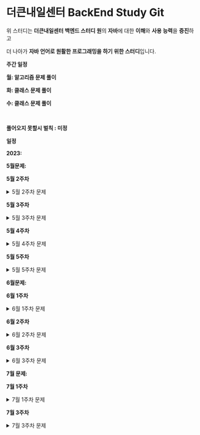 # 더큰내일센터 BackEnd Study Git

위 스터디는 **더큰내일센터 백엔드 스터디 원**의 **자바**에 대한 **이해**와 **사용 능력**을 **증진**하고

더 나아가 **자바 언어로 원활한 프로그래밍을 하기 위한 스터디**입니다.



**주간 일정**

**월: 알고리즘 문제 풀이**

**화: 클래스 문제 풀이**

**수: 클래스 문제 풀이**

​                                                                                                                            

**풀어오지 못할시 벌칙 : 미정**





**일정**

**2023:**

**5월문제:**

**5월 2주차**
<details><summary>5월 2주차 문제</summary>

<details><summary>5/8 문제</summary>

- 백준 알고리즘 : 과제 안내신분?  - 기초 배열 문제
  - https://www.acmicpc.net/problem/5597 

- 백준 알고리즘 : 공 바꾸기 - 기초 배열 문제
  - https://www.acmicpc.net/problem/10813
  
- 프로그래머스 알고리즘 : n보다 커질 때까지 더하기 - 배열 및 조건 문 문제
  - https://school.programmers.co.kr/learn/courses/30/lessons/181884

</details>


<details><summary>5/9 문제</summary>

- **상속과 배열에 관한 이해**를 돕기 위한 **클래스 및 메소드 작성문제**
  - 조건1 : problem 패키지 내부의 **_5_9 패키지를 복사**하여 자신의 이름의 패키지에서 문제를 푸세요
  - 조건2 : **JdncClassTest1을 실행**했을때 **아래와 같은 결과 화면이 출력**되어야 합니다.
  - 조건3: Test를 풀기 위해 ChildrenDistibution Class와 해당 클래스의 convertMember메소드를 작성해주세요. - 다른 클래스가 필요하다면 다른 클래스를 생성해주세요
  - 조건4 : JdncClassTest1 Class를 수정하지 마세요.
  - 조건5: Member Class를 수정하지 마세요.

- 조건 4과 5는 지키지 않으셔도 되지만 가능한 지켜주시면 실력향상에 도움이 됩니다.
- 클래스와 메소드를 직접 만들어 보시고 그 과정에서 일어나는 고민과 생각을 정리해서 다른분들과 공유해 봅시다!

- **결과 화면**
- ![결과 이미지](./image/img.png)
</details>

<details><summary> 5/10 문제</summary>

- **상속과 배열 그리고 자료구조 Map에 관한 이해**를 돕기 위한 **클래스 및 메소드 작성문제**
  - 조건1 : problem 패키지 내부의 **_5_10 패키지를 복사**하여 자신의 이름의 패키지에서 문제를 푸세요
  - 조건2 : **JdncClassTest2을 실행**했을때 **아래와 같은 결과 화면이 출력**되어야 합니다.
  - 조건3 : Test를 풀기 위해 **WeaponProvider** Class와 해당 클래스의 **provideWeaponToMember** 메소드를 작성해주세요. 
  - 조건4 : 문제를 풀기위해 **필요한 클래스를 스스로 작성**하세요. (작성 중 다른 클래스와 차이점이 없는 클래스는 작성하지 말아주세요)
  - 조건5 : Member Class를 수정하지 마세요
  - 조건6 : Weapon Class를 수정하지 마세요
  - 조건7 : JdncClassTest2를 수정하지 마세요
- 조건 5,6,7은 지키지 않으셔도 되지만 가능한 지켜주시면 실력향상에 도움이 됩니다.
- 클래스와 메소드를 직접 만들어 보시고 그 과정에서 일어나는 고민과 생각을 정리해서 다른분들과 공유해 봅시다!

![img2](./image/img2.png)
<details><summary>Hint</summary>
멤버 변수와 메소드들중 익숙하지 않은 접근제어자가 보이실 겁니다.
</details>
</details>

</details>

**5월 3주차**
<details><summary>5월 3주차 문제</summary>

<details><summary>5/15 문제</summary>

- 백준 알고리즘 : 세로읽기?  - 배열
  - https://www.acmicpc.net/problem/10798

- 백준 알고리즘 : 색종이 - 배열
  - https://www.acmicpc.net/problem/2563

- 프로그래머스 알고리즘 : 가장 가까운 같은 글자
  - https://school.programmers.co.kr/learn/courses/30/lessons/142086

</details>

<details><summary>5/16 문제</summary>

- **상속과 다운 캐스팅 그리고 파싱**에 관한 이해를 를 돕기 위한 **메소드 작성문제**
  - 조건1 : problem 패키지 내부의 **_5_16 패키지를 복사**하여 자신의 이름의 패키지에서 문제를 푸세요
  - 조건2 : **JdncClassTest3을 실행**했을때 **아래와 같은 결과 화면이 출력**되어야 합니다.
  - 조건3 : Test를 풀기 위해 **ItemProvider** Class와 해당 클래스의 **provideItem** 메소드를 작성해주세요.
  - 조건4 : Test를 풀기 위해 **Member** class 내부의 processingUseAllItem 메소드를 작성해 주세요
  - 조건5 : 조건 4 이외에는 Member Class를 수정하지 마세요
  - 조건6 : Item Class를 수정하지 마세요
  - 조건7 : JdncClassTest3를 수정하지 마세요
  - 조건8 : HpPotion, MpPotion class는 주석으로 안내되어있는 한줄 외에 수정하지 마세요
- 조건 5,6,7,8 은 지키지 않으셔도 되지만 가능한 지켜주시면 실력향상에 도움이 됩니다.
- Potion interface 는 사용하셔도 되고 사용하지 않으셔도 됩니다.
- 클래스와 메소드를 직접 만들어 보시고 그 과정에서 일어나는 고민과 생각을 정리해서 다른분들과 공유해 봅시다!
<details><summary>Hint</summary>

- down casting 과 this에 대해 아시면 풀이에 도움이 되실겁니다.
</details>

![img3](./image/img3.png)

</details>
<details><summary>5/17 문제</summary>

- **상속과 다운 캐스팅 그리고 파싱**에 관한 이해를 를 돕기 위한 **메소드 작성문제**
  - 조건1 : problem 패키지 내부의 **_5_17 패키지를 복사**하여 자신의 이름의 패키지에서 문제를 푸세요
  - 조건2 : **JdncClassTest4을 실행**했을때 **아래와 같은 결과 화면이 출력**되어야 합니다.
  - 조건3 : Test를 풀기 위해 **ItemProvider** Class와 해당 클래스의 **provideItem** 메소드를 작성해주세요.
  - 조건4 : Test를 풀기 위해 **Member** class 내부의 firstElixirUse 메소드를 작성해 주세요
  - 조건5 : 조건 4 이외에는 Member Class를 수정하지 마세요
  - 조건6 : Item Class를 수정하지 마세요
  - 조건7 : JdncClassTest4를 수정하지 마세요
  - 조건8 : 구현되어 있는 기타 인터페이스들을 활용하여 문제를 풀어 주세요. - 수정은 금지
- 조건 5,6,7,8 은 지키지 않으셔도 되지만 가능한 지켜주시면 실력향상에 도움이 됩니다.
- 클래스와 메소드를 직접 만들어 보시고 그 과정에서 일어나는 고민과 생각을 정리해서 다른분들과 공유해 봅시다!

![img4](./image/img4.png)

</details>

</details>

**5월 4주차**

<details><summary>5월 4주차 문제</summary>

<details><summary>5/22 문제</summary>

- 백준 알고리즘 : 블랙잭  - 브루트포스
  - https://www.acmicpc.net/problem/2798

- 프로그래머스 알고리즘 : 크레인 인형 뽑기
  - https://school.programmers.co.kr/learn/courses/30/lessons/64061

</details>

<details><summary>5/23 문제</summary>

- **디자인 패턴에 대한 이해를 높이기 위한 클래스 작성문제**
  - 조건1 : problem 패키지 내부의 **_5_23 패키지를 복사**하여 자신의 이름의 패키지에서 문제를 푸세요
  - 조건2 : **JdncClassTest5을 실행**했을때 **아래와 같은 결과 화면이 출력**되어야 합니다.
  - 조건3 : Test를 풀기 위해 **ItemList** Class를 올바르게 수정해 주세요
  - 조건4 : Test를 풀기 위해 **ItemSeller** class 를 작성해주세요
  - 조건6 : Item Class를 수정하지 마세요
  - 조건7 : JdncClassTest5 Class를 수정하지 마세요
  - 조건8 : Member Class를 수정하지 마세요
- 조건 6,7,8 은 지키지 않으셔도 되지만 가능한 지켜주시면 실력향상에 도움이 됩니다.
- 클래스와 메소드를 직접 만들어 보시고 그 과정에서 일어나는 고민과 생각을 정리해서 다른분들과 공유해 봅시다!

![img5](./image/img5.png)

</details>
<details><summary>5/24 문제</summary>

- **디자인 패턴에 대한 이해를 높이기 위한 클래스 작성문제**
  - 조건1 : problem 패키지 내부의 **_5_24 패키지를 복사**하여 자신의 이름의 패키지에서 문제를 푸세요
  - 조건2 : **JdncClassTest6을 실행**했을때 **아래와 같은 결과 화면이 출력**되어야 합니다.
  - 조건3 : 테스트를 풀기 위해 **ItemProvider** Class를 수정해주세요
  - 조건4 : **JdncClassTest6** Class를 수정하지 마세요
  - 조건5 : **Member** Class를 수정하지 마세요
  - 조건6 : **ItemRepository** Class를 수정하지 마세요
  - 조건7 : **Item** Class를 수정하지 마세요
- 참고사항
  - 참고1 : **Dummy** Class는 테스트 초기 코드를 원활히 돌리기 위한 더미 클래스 입니다. **문제를 푸시고 삭제해 주세요.**
  - 참고2 : **ObjectFactory** Class는 수정하셔도 되고 그대로 사용하셔도 됩니다.
- 조건 4,5,6,7 은 지키지 않으셔도 되지만 가능한 지켜주시면 실력향상에 도움이 됩니다.
- 클래스와 메소드를 직접 만들어 보시고 그 과정에서 일어나는 고민과 생각을 정리해서 다른분들과 공유해 봅시다!

![img6](./image/img6.png)

</details>
</details>

**5월 5주차**


<details><summary>5월 5주차 문제</summary>

<details><summary>5/30 문제</summary>

- 백준 알고리즘 : 균형잡힌 세상
  - https://www.acmicpc.net/problem/4949

- 백준 알고리즘 : 피보나치 수
  - https://www.acmicpc.net/problem/24416

- 프로그래머스 알고리즘 : 폰켓몬
  - https://school.programmers.co.kr/learn/courses/30/lessons/1845 

</details>
<details><summary>5/31 문제</summary>

- 백준 알고리즘 : 칸토어 집합
  - https://www.acmicpc.net/problem/4779

- 백준 알고리즘 : 큐2 
  - https://www.acmicpc.net/problem/18258

- 프로그래머스 알고리즘 : [1차] 비밀지도
  - https://school.programmers.co.kr/learn/courses/30/lessons/17681

</details>

</details>


**6월문제:**

**6월 1주차**

<details><summary>6월 1주차 문제</summary>

<details><summary>6/5 문제</summary>

- **자바 객체 다형성을 이해하기 위한 클래스 작성문제**
  - 조건1 : problem 패키지 내부의 **_6_5 패키지를 복사**하여 자신의 이름의 패키지에서 문제를 푸세요
  - 조건2 : **JdncClassTest7을 실행**했을때 **아래와 같은 결과 화면이 출력**되어야 합니다.
  - 조건3 : 테스트를 풀기 위해 **ItemProvider** Class를 수정해주세요
  - 조건4 : **JdncClassTest7** Class를 수정하지 마세요
  - 조건5 : **Member** Class를 수정하지 마세요
  - 조건6 : **Playable** Class를 수정하지 마세요
  - 조건7 : **Weapon** Class를 수정하지 마세요
  - 조건8 : **ItemRepository** Class를 수정하지 마세요
  - 조건9 : **Item** Class를 수정하지 마세요
  - 조건10 : **NotTakeWeaponException** Class를 수정하지 마세요
- 참고사항
  - 참고1 : **Dummy** Class는 테스트 초기 코드를 원활히 돌리기 위한 더미 클래스 입니다. **문제를 푸시고 삭제해 주세요.**
- 조건 4~10 은 지키지 않으셔도 되지만 가능한 지켜주시면 실력향상에 도움이 됩니다.
- 클래스와 메소드를 직접 만들어 보시고 그 과정에서 일어나는 고민과 생각을 정리해서 다른분들과 공유해 봅시다!

![img7](./image/img7.png)
</details>
<details><summary>6/6 문제</summary>

- 백준 알고리즘 : 동전 0
  - https://www.acmicpc.net/problem/11047

- 백준 알고리즘 : N과 M (3)
  - https://www.acmicpc.net/problem/15651

- 뒤에 있는 큰 수 찾기
  - https://school.programmers.co.kr/learn/courses/30/lessons/154539
</details>
<details><summary>6/7 문제</summary>

- 백준 알고리즘 : 스택 수열
  - https://www.acmicpc.net/problem/1874

- 백준 알고리즘 : RGB거리
  - https://www.acmicpc.net/problem/1149

- 이모티콘 할인행사
  - https://school.programmers.co.kr/learn/courses/30/lessons/150368
</details>
</details>


**6월 2주차**

<details><summary>6월 2주차 문제</summary>

<details><summary>6/13 문제</summary>

- 백준 알고리즘 : 카드2
  - https://www.acmicpc.net/problem/2164

- 백준 알고리즘 : 프린터 큐
  - https://www.acmicpc.net/problem/1966

- 과일 장수
  - https://school.programmers.co.kr/learn/courses/30/lessons/135808

</details>
<details><summary>6/14 문제</summary>

- 백준 알고리즘 : 연산자 끼워넣기
  - https://www.acmicpc.net/problem/14888

- 백준 알고리즘 : 영화감독 숌
  - https://www.acmicpc.net/problem/1436

- 완주하지 못한 선수
  - https://school.programmers.co.kr/learn/courses/30/lessons/42576


</details>
</details>


**6월 3주차**

<details><summary>6월 3주차 문제</summary>


<details><summary>6/19 문제</summary>

- **자바 객체 다형성을 이해하기 위한 클래스 작성문제**
  - 조건1 : problem 패키지 내부의 **_6_19 패키지를 복사**하여 자신의 이름의 패키지에서 문제를 푸세요
  - 조건2 : **JdncClassTest8을 실행**했을때 **아래와 같은 결과 화면이 출력**되어야 합니다.
  - 조건3 : 테스트를 풀기 위해 **WeaponProvider** Class 를 수정해주세요
  - 조건4 : 필요하다면 다른 클래스를 작성해 주세요.
  - 조건5 : **WeaponProvider** Class 이외 다른 모든 Class 를 수정하지 마세요
  - 참고사항 : 멤버의 공격타입과 맞지 않거나 멤버에 해당하는 무기가 없는 경우를 처리해주세요.
- 클래스와 메소드를 직접 만들어 보시고 그 과정에서 일어나는 고민과 생각을 정리해서 다른분들과 공유해 봅시다!
![img8](./image/img8.png)
</details>


<details><summary>6/20 문제</summary>

- 백준 알고리즘 : 수 찾기
  - https://www.acmicpc.net/problem/1920

- 백준 알고리즘 : 숫자 카드 2
  - https://www.acmicpc.net/problem/10816

- 디펜스 게임
  - https://school.programmers.co.kr/learn/courses/30/lessons/142085

</details>
<details><summary>6/21 문제</summary>

- 백준 알고리즘 : 랜선 자르기
  - https://www.acmicpc.net/problem/1654

- 백준 알고리즘 : 나무 자르기
  - https://www.acmicpc.net/problem/2805
  
- 조건에 부합하는 중고거래 상태 조회하기
  - https://school.programmers.co.kr/learn/courses/30/lessons/164672


</details>
</details>

**7월 문제:**

**7월 1주차**

<details><summary>7월 1주차 문제</summary>


<details><summary>7/3 문제</summary>

- 백준 알고리즘 : 포도주 시식
  - https://www.acmicpc.net/problem/2156

- 당구 연습
  - https://school.programmers.co.kr/learn/courses/30/lessons/169198

</details>
<details><summary>7/4 문제</summary>

- 백준 알고리즘 : 쉬운 계단 수
  - https://www.acmicpc.net/problem/10844

- 마법의 엘리베이터
  - https://school.programmers.co.kr/learn/courses/30/lessons/148653

</details>
</details>

**7월 3주차**

<details><summary>7월 3주차 문제</summary>


<details><summary>7/18 문제</summary>

- 백준 알고리즘 : 듣보잡
  - https://www.acmicpc.net/problem/1764

- 프로그래머스 : 호텔 대실
  - https://school.programmers.co.kr/learn/courses/30/lessons/155651

</details>
<details><summary>7/19 문제</summary>

- 백준 알고리즘 : 구간 합 구하기 4
  - https://www.acmicpc.net/problem/11659

- 프로그래머스 : 귤고르기
  - https://school.programmers.co.kr/learn/courses/30/lessons/138476

</details>
</details>

